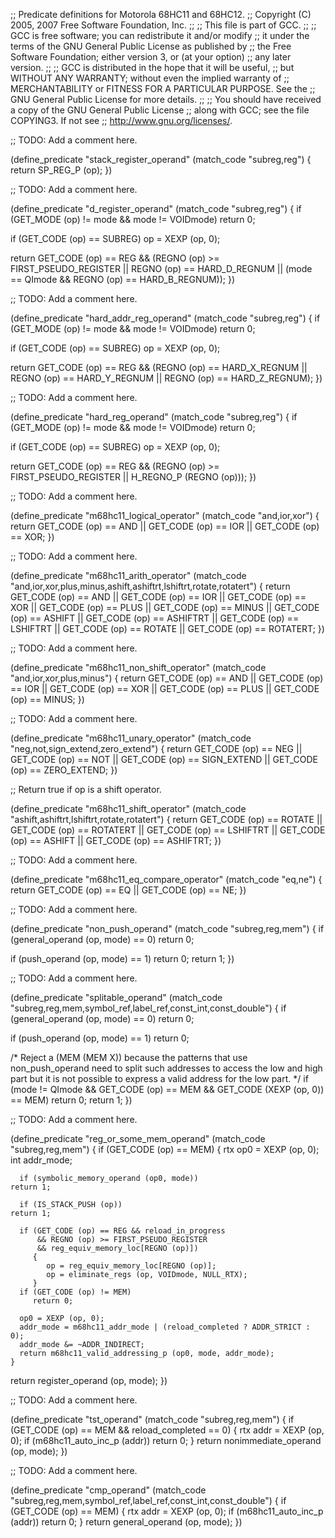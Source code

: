 ;; Predicate definitions for Motorola 68HC11 and 68HC12.
;; Copyright (C) 2005, 2007 Free Software Foundation, Inc.
;;
;; This file is part of GCC.
;;
;; GCC is free software; you can redistribute it and/or modify
;; it under the terms of the GNU General Public License as published by
;; the Free Software Foundation; either version 3, or (at your option)
;; any later version.
;;
;; GCC is distributed in the hope that it will be useful,
;; but WITHOUT ANY WARRANTY; without even the implied warranty of
;; MERCHANTABILITY or FITNESS FOR A PARTICULAR PURPOSE.  See the
;; GNU General Public License for more details.
;;
;; You should have received a copy of the GNU General Public License
;; along with GCC; see the file COPYING3.  If not see
;; <http://www.gnu.org/licenses/>.

;; TODO: Add a comment here.

(define_predicate "stack_register_operand"
  (match_code "subreg,reg")
{
  return SP_REG_P (op);
})

;; TODO: Add a comment here.

(define_predicate "d_register_operand"
  (match_code "subreg,reg")
{
  if (GET_MODE (op) != mode && mode != VOIDmode)
    return 0;

  if (GET_CODE (op) == SUBREG)
    op = XEXP (op, 0);

  return GET_CODE (op) == REG
    && (REGNO (op) >= FIRST_PSEUDO_REGISTER
	|| REGNO (op) == HARD_D_REGNUM
        || (mode == QImode && REGNO (op) == HARD_B_REGNUM));
})

;; TODO: Add a comment here.

(define_predicate "hard_addr_reg_operand"
  (match_code "subreg,reg")
{
  if (GET_MODE (op) != mode && mode != VOIDmode)
    return 0;

  if (GET_CODE (op) == SUBREG)
    op = XEXP (op, 0);

  return GET_CODE (op) == REG
    && (REGNO (op) == HARD_X_REGNUM
	|| REGNO (op) == HARD_Y_REGNUM
	|| REGNO (op) == HARD_Z_REGNUM);
})

;; TODO: Add a comment here.

(define_predicate "hard_reg_operand"
  (match_code "subreg,reg")
{
  if (GET_MODE (op) != mode && mode != VOIDmode)
    return 0;

  if (GET_CODE (op) == SUBREG)
    op = XEXP (op, 0);

  return GET_CODE (op) == REG
    && (REGNO (op) >= FIRST_PSEUDO_REGISTER
	|| H_REGNO_P (REGNO (op)));
})

;; TODO: Add a comment here.

(define_predicate "m68hc11_logical_operator"
  (match_code "and,ior,xor")
{
  return GET_CODE (op) == AND || GET_CODE (op) == IOR || GET_CODE (op) == XOR;
})

;; TODO: Add a comment here.

(define_predicate "m68hc11_arith_operator"
  (match_code "and,ior,xor,plus,minus,ashift,ashiftrt,lshiftrt,rotate,rotatert")
{
  return GET_CODE (op) == AND || GET_CODE (op) == IOR || GET_CODE (op) == XOR
    || GET_CODE (op) == PLUS || GET_CODE (op) == MINUS
    || GET_CODE (op) == ASHIFT || GET_CODE (op) == ASHIFTRT
    || GET_CODE (op) == LSHIFTRT || GET_CODE (op) == ROTATE
    || GET_CODE (op) == ROTATERT;
})

;; TODO: Add a comment here.

(define_predicate "m68hc11_non_shift_operator"
  (match_code "and,ior,xor,plus,minus")
{
  return GET_CODE (op) == AND || GET_CODE (op) == IOR || GET_CODE (op) == XOR
    || GET_CODE (op) == PLUS || GET_CODE (op) == MINUS;
})

;; TODO: Add a comment here.

(define_predicate "m68hc11_unary_operator"
  (match_code "neg,not,sign_extend,zero_extend")
{
  return GET_CODE (op) == NEG || GET_CODE (op) == NOT
    || GET_CODE (op) == SIGN_EXTEND || GET_CODE (op) == ZERO_EXTEND;
})

;; Return true if op is a shift operator.

(define_predicate "m68hc11_shift_operator"
  (match_code "ashift,ashiftrt,lshiftrt,rotate,rotatert")
{
  return GET_CODE (op) == ROTATE || GET_CODE (op) == ROTATERT
    || GET_CODE (op) == LSHIFTRT || GET_CODE (op) == ASHIFT
    || GET_CODE (op) == ASHIFTRT;
})

;; TODO: Add a comment here.

(define_predicate "m68hc11_eq_compare_operator"
  (match_code "eq,ne")
{
  return GET_CODE (op) == EQ || GET_CODE (op) == NE;
})

;; TODO: Add a comment here.

(define_predicate "non_push_operand"
  (match_code "subreg,reg,mem")
{
  if (general_operand (op, mode) == 0)
    return 0;

  if (push_operand (op, mode) == 1)
    return 0;
  return 1;
})

;; TODO: Add a comment here.

(define_predicate "splitable_operand"
  (match_code "subreg,reg,mem,symbol_ref,label_ref,const_int,const_double")
{
  if (general_operand (op, mode) == 0)
    return 0;

  if (push_operand (op, mode) == 1)
    return 0;

  /* Reject a (MEM (MEM X)) because the patterns that use non_push_operand
     need to split such addresses to access the low and high part but it
     is not possible to express a valid address for the low part.  */
  if (mode != QImode && GET_CODE (op) == MEM
      && GET_CODE (XEXP (op, 0)) == MEM)
    return 0;
  return 1;
})

;; TODO: Add a comment here.

(define_predicate "reg_or_some_mem_operand"
  (match_code "subreg,reg,mem")
{
  if (GET_CODE (op) == MEM)
    {
      rtx op0 = XEXP (op, 0);
      int addr_mode;

      if (symbolic_memory_operand (op0, mode))
	return 1;

      if (IS_STACK_PUSH (op))
	return 1;

      if (GET_CODE (op) == REG && reload_in_progress
          && REGNO (op) >= FIRST_PSEUDO_REGISTER
          && reg_equiv_memory_loc[REGNO (op)])
         {
            op = reg_equiv_memory_loc[REGNO (op)];
            op = eliminate_regs (op, VOIDmode, NULL_RTX);
         }
      if (GET_CODE (op) != MEM)
         return 0;

      op0 = XEXP (op, 0);
      addr_mode = m68hc11_addr_mode | (reload_completed ? ADDR_STRICT : 0);
      addr_mode &= ~ADDR_INDIRECT;
      return m68hc11_valid_addressing_p (op0, mode, addr_mode);
    }

  return register_operand (op, mode);
})

;; TODO: Add a comment here.

(define_predicate "tst_operand"
  (match_code "subreg,reg,mem")
{
  if (GET_CODE (op) == MEM && reload_completed == 0)
    {
      rtx addr = XEXP (op, 0);
      if (m68hc11_auto_inc_p (addr))
	return 0;
    }
  return nonimmediate_operand (op, mode);
})

;; TODO: Add a comment here.

(define_predicate "cmp_operand"
  (match_code "subreg,reg,mem,symbol_ref,label_ref,const_int,const_double")
{
  if (GET_CODE (op) == MEM)
    {
      rtx addr = XEXP (op, 0);
      if (m68hc11_auto_inc_p (addr))
	return 0;
    }
  return general_operand (op, mode);
})
